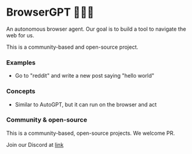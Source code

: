 # BrowserGPT 🧑🏽‍🚀

An autonomous browser agent. Our goal is to build a tool to navigate the web for us.


This is a community-based and open-source project.


### Examples

- Go to "reddit" and write a new post saying "hello world"


### Concepts

- Similar to AutoGPT, but it can run on the browser and act


### Community & open-source

This is a community-based, open-source projects. We welcome PR.

Join our Discord at [link](https://discord.gg/X97NWs2B5F)